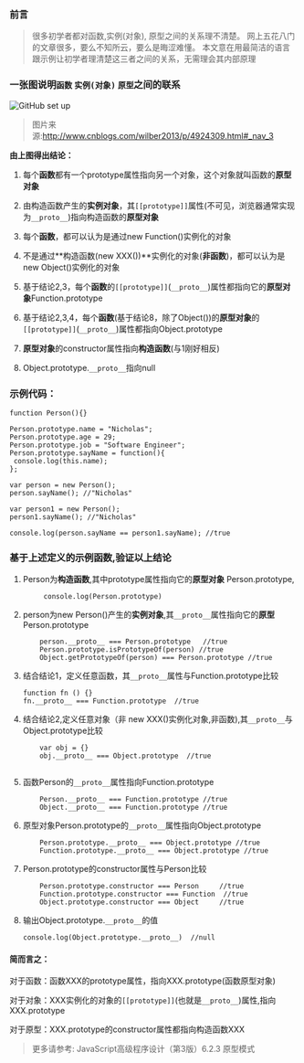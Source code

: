 ### 前言
> 很多初学者都对函数,实例(对象), 原型之间的关系理不清楚。
    网上五花八门的文章很多，要么不知所云，要么是晦涩难懂。
    本文意在用最简洁的语言跟示例让初学者理清楚这三者之间的关系，无需理会其内部原理
    

### 一张图说明`函数` `实例(对象)` `原型`之间的联系
![GitHub set up](https://user-gold-cdn.xitu.io/2017/11/18/15fcf9018d13add5?w=863&h=597&f=png&s=103660)

> 图片来源:http://www.cnblogs.com/wilber2013/p/4924309.html#_nav_3

**由上图得出结论：**

1. 每个**函数**都有一个prototype属性指向另一个对象，这个对象就叫函数的**原型对象**

2. 由构造函数产生的**实例对象**，其`[[prototype]]`属性(不可见，浏览器通常实现为`__proto__`)指向构造函数的**原型对象**

3. 每个**函数**，都可以认为是通过new Function()实例化的对象

4. 不是通过**构造函数(new XXX())**实例化的对象(**非函数**)，都可以认为是new Object()实例化的对象

5. 基于结论2,3，每个**函数**的`[[prototype]]`(`__proto__`)属性都指向它的**原型对象**Function.prototype

6. 基于结论2,3,4，每个**函数**(基于结论8，除了Object())的**原型对象**的`[[prototype]]`(`__proto__`)属性都指向Object.prototype

7. **原型对象**的constructor属性指向**构造函数**(与1刚好相反)

8. Object.prototype.`__proto__`指向null

### 示例代码：

```
function Person(){}

Person.prototype.name = "Nicholas";
Person.prototype.age = 29;
Person.prototype.job = "Software Engineer";
Person.prototype.sayName = function(){
 console.log(this.name);
};

var person = new Person();
person.sayName(); //"Nicholas"

var person1 = new Person();
person1.sayName(); //"Nicholas"

console.log(person.sayName == person1.sayName); //true      
``` 

### 基于上述定义的示例函数,验证以上结论

1. Person为**构造函数**,其中prototype属性指向它的**原型对象** Person.prototype,
   
   ```
        console.log(Person.prototype)
   ``` 

2. person为new Person()产生的**实例对象**,其`__proto__`属性指向它的**原型** Person.prototype

    ```
        person.__proto__ === Person.prototype   //true
        Person.prototype.isPrototypeOf(person) //true
        Object.getPrototypeOf(person) === Person.prototype //true
    ``` 
3. 结合结论1，定义任意函数，其`__proto__`属性与Function.prototype比较
    
    ```
    function fn () {}
    fn.__proto__ === Function.prototype  //true
    ```
4. 结合结论2,定义任意对象（非 new XXX()实例化对象,非函数),其`__proto__`与 Object.prototype比较
    
    ```
        var obj = {}
        obj.__proto__ === Object.prototype  //true
        
    ```
    
5. 函数Person的`__proto__`属性指向Function.prototype

    ```
        Person.__proto__ === Function.prototype //true
        Object.__proto__ === Function.prototype //true
    ```
6. 原型对象Person.prototype的`__proto__`属性指向Object.prototype

    ```
        Person.prototype.__proto__ === Object.prototype //true
        Function.prototype.__proto__ === Object.prototype //true
    ```
7. Person.prototype的constructor属性与Person比较

    ```
        Person.prototype.constructor === Person     //true
        Function.prototype.constructor === Function  //true
        Object.prototype.constructor === Object     //true
    ```

8. 输出Object.prototype.`__proto__`的值
    
    ```
    console.log(Object.prototype.__proto__)  //null
    ```



#### 简而言之：

对于函数：函数XXX的prototype属性，指向XXX.prototype(函数原型对象)

对于对象：XXX实例化的对象的`[[prototype]]`(也就是`__proto__`)属性,指向XXX.prototype

对于原型：XXX.prototype的constructor属性都指向构造函数XXX


> 更多请参考: JavaScript高级程序设计（第3版）6.2.3 原型模式

